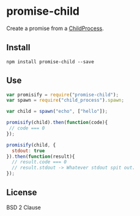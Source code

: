 
# promise-child

Create a promise from a [ChildProcess](https://nodejs.org/api/child_process.html#child_process_class_childprocess).

## Install

```shell
npm install promise-child --save
```

## Use

```js
var promisify = require("promise-child");
var spawn = require("child_process").spawn;

var child = spawn("echo", ["hello"]);

promisify(child).then(function(code){
 // code === 0
});

promisify(child, {
  stdout: true
}).then(function(result){
  // result.code === 0
  // result.stdout -> Whatever stdout spit out.
});
```

## License

BSD 2 Clause
